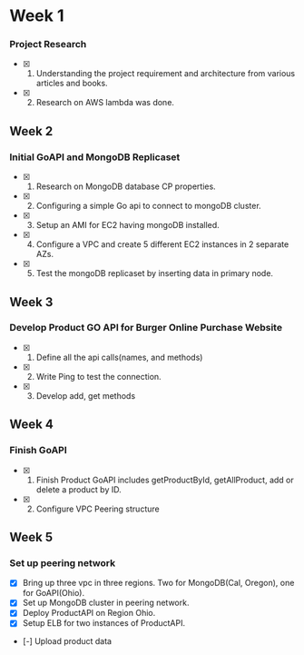 # Week 1
### Project Research
- [x] 1. Understanding the project requirement and architecture from various articles and books.
- [x] 2. Research on AWS lambda was done.

## Week 2
### Initial GoAPI and MongoDB Replicaset
- [x] 1. Research on MongoDB database CP properties.
- [x] 2. Configuring a simple Go api to connect to mongoDB cluster.
- [x] 3. Setup an AMI for EC2 having mongoDB installed.
- [x] 4. Configure a VPC and create 5 different EC2 instances in 2 separate AZs.
- [x] 5. Test the mongoDB replicaset by inserting data in primary node.

## Week 3
### Develop Product GO API for Burger Online Purchase Website
- [x] 1. Define all the api calls(names, and methods)
- [x] 2. Write Ping to test the connection.
- [x] 3. Develop add, get methods

## Week 4
### Finish GoAPI
- [x] 1. Finish Product GoAPI includes getProductById, getAllProduct, add or delete a product by ID.
- [x] 2. Configure VPC Peering structure

## Week 5
### Set up peering network
- [x] Bring up three vpc in three regions. Two for MongoDB(Cal, Oregon), one for GoAPI(Ohio).
- [x] Set up MongoDB cluster in peering network.
- [x] Deploy ProductAPI on Region Ohio.
- [x] Setup ELB for two instances of ProductAPI.
- [-] Upload product data
